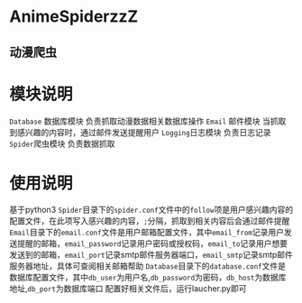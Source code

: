 # AnimeSpiderzzZ
## 动漫爬虫

# 模块说明
`Database` 数据库模块 负责抓取动漫数据相关数据库操作
`Email` 邮件模块 当抓取到感兴趣的内容时，通过邮件发送提醒用户
`Logging`日志模块 负责日志记录
`Spider`爬虫模块 负责数据抓取

# 使用说明
基于python3
`Spider`目录下的`spider.conf`文件中的`follow`项是用户感兴趣内容的配置文件，在此项写入感兴趣的内容，`;`分隔，抓取到相关内容后会通过邮件提醒
`Email`目录下的`email.conf`文件是用户邮箱配置文件，其中`email_from`记录用户发送提醒的邮箱，`email_password`记录用户密码或授权码，`email_to`记录用户想要发送到的邮箱，`email_port`记录smtp邮件服务器端口，`email_smtp`记录smtp邮件服务器地址，具体可查阅相关邮箱帮助
`Database`目录下的`database.conf`文件是数据库配置文件，其中`db_user`为用户名,`db_password`为密码，`db_host`为数据库地址,`db_port`为数据库端口
配置好相关文件后，运行laucher.py即可

